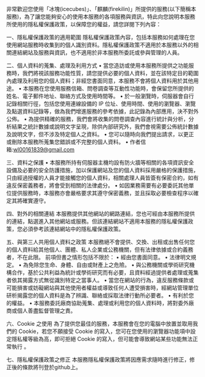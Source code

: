 非常歡迎您使用「冰塊(icecubes)」、「麒麟(firekilin)」所提供的服務(以下簡稱本服務)，為了讓您能夠安心的使用本服務的各項服務與資訊，特此向您說明本服務所使用的隱私權保護政策，以保障您的權益，請您詳閱下列內容：

一、隱私權保護政策的適用範圍
隱私權保護政策內容，包括本服務如何處理在您使用網站服務時收集到的個人識別資料。隱私權保護政策不適用於本服務以外的相關連結網站及服務與資訊，也不適用於非本服務所委託或參與管理的人員。


二、個人資料的蒐集、處理及利用方式
• 當您造訪或使用本服務所提供之功能服務時，我們將視該服務功能性質，請您提供必要的個人資料，並在該特定目的範圍內處理及利用您的個人資料；非經您書面同意，本服務不會將個人資料用於其他用途。
• 本服務在您使用服務信箱、問卷調查等互動性功能時，會保留您所提供的姓名、電子郵件地址、聯絡方式及使用時間等。
• 於一般瀏覽時，伺服器會自行記錄相關行徑，包括您使用連線設備的 IP 位址、使用時間、使用的瀏覽器、瀏覽及點選資料記錄等，做為我們增進服務的參考依據，此記錄為內部應用，決不對外公佈。
• 為提供精確的服務，我們會將收集的問卷調查內容進行統計與分析，分析結果之統計數據或說明文字呈現，除供內部研究外，我們會視需要公佈統計數據及說明文字，但不涉及特定個人之資料。
• 您可以隨時向我們提出請求，以更正或刪除本服務所蒐集您錯誤或不完整的個人資料。
• 作者信箱:wl00161839@gmail.com

三、資料之保護
• 本服務所持有伺服器主機均設有防火牆等相關的各項資訊安全設備及必要的安全防護措施，加以保護網站及您的個人資料採用嚴格的保護措施，只由經過授權的人員才能接觸您的個人資料，相關處理人員皆簽有保密合約，如有違反保密義務者，將會受到相關的法律處分。
• 如因業務需要有必要委託其他單位提供服務時，本服務亦會嚴格要求其遵守保密義務，並且採取必要檢查程序以確定其將確實遵守。


四、對外的相關連結
本服務提供其他網站的網路連結，您也可經由本服務所提供的連結，點選進入其他網站或服務。但該連結網站不適用本服務的隱私權保護政策，您必須參考該連結網站中的隱私權保護政策。


五、與第三人共用個人資料之政策
本服務絕不會提供、交換、出租或出售任何您的個人資料給其他個人、團體、私人企業或公務機關，但有法律依據或合約義務者，不在此限。
前項但書之情形包括不限於：
• 經由您書面同意。
• 法律明文規定。
• 為免除您生命、身體、自由或財產上之危險。
• 與公務機關或學術研究機構合作，基於公共利益為統計或學術研究而有必要，且資料經過提供者處理或蒐集者依其揭露方式無從識別特定之當事人。
• 當您在網站的行為，違反服務條款或可能損害或妨礙網站與其他使用者權益或導致任何人遭受損害時，經網站管理單位研析揭露您的個人資料是為了辨識、聯絡或採取法律行動所必要者。
• 有利於您的權益。
• 本服務委託廠商協助蒐集、處理或利用您的個人資料時，將對委外廠商或個人善盡監督管理之責。


六、Cookie 之使用
為了提供您最佳的服務，本服務會在您的電腦中放置並取用我們的 Cookie，若您不願接受 Cookie 的寫入，您可在您使用的瀏覽器功能項中設定隱私權等級為高，即可拒絕 Cookie 的寫入，但可能會導致網站某些功能無法正常執行 。


七、隱私權保護政策之修正
本服務隱私權保護政策將因應需求隨時進行修正，修正後的條款將刊登於github上。
